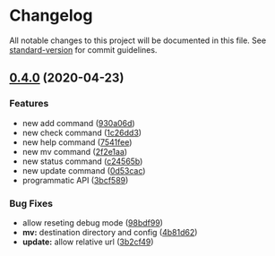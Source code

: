 # Changelog

All notable changes to this project will be documented in this file. See [standard-version](https://github.com/conventional-changelog/standard-version) for commit guidelines.

## [0.4.0](https://github.com/noelmace/monocli/compare/v0.1.0...v0.4.0) (2020-04-23)


### Features

* new add command ([930a06d](https://github.com/noelmace/monocli/commit/930a06d9f4f879bb70974a8f717330195bf9bd44))
* new check command ([1c26dd3](https://github.com/noelmace/monocli/commit/1c26dd30bcbd66353d4891212d7b493fd423957d))
* new help command ([7541fee](https://github.com/noelmace/monocli/commit/7541fee029112facfdb283fd2a99f04e4fc3278d))
* new mv command ([2f2e1aa](https://github.com/noelmace/monocli/commit/2f2e1aabfcaed46334885a6d990d516e4898ddc0))
* new status command ([c24565b](https://github.com/noelmace/monocli/commit/c24565b0090c6845b481d70046524a5ae5fe2b2c))
* new update command ([0d53cac](https://github.com/noelmace/monocli/commit/0d53cacdf47858f7e72870bf6f3b22f2b6788f0a))
* programmatic API ([3bcf589](https://github.com/noelmace/monocli/commit/3bcf5894293663ce360b30b8c4f99df18d1bce79))


### Bug Fixes

* allow reseting debug mode ([98bdf99](https://github.com/noelmace/monocli/commit/98bdf99c9763bf66165be10ab48f17eb91038411))
* **mv:** destination directory and config ([4b81d62](https://github.com/noelmace/monocli/commit/4b81d62a2d3fa94078a67745d0360e5b30261db7))
* **update:** allow relative url ([3b2cf49](https://github.com/noelmace/monocli/commit/3b2cf4956481e5e4da5b474e6646197d1a62418b))
